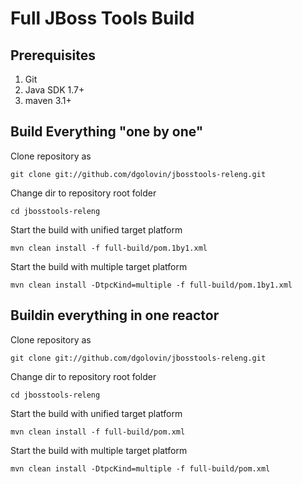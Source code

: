 
# Full JBoss Tools Build

## Prerequisites

1. Git
1. Java SDK 1.7+
1. maven 3.1+

## Build Everything "one by one"

Clone repository as 

    git clone git://github.com/dgolovin/jbosstools-releng.git

Change dir to repository root folder

    cd jbosstools-releng

Start the build with unified target platform

    mvn clean install -f full-build/pom.1by1.xml 

Start the build with multiple target platform

    mvn clean install -DtpcKind=multiple -f full-build/pom.1by1.xml 

## Buildin everything in one reactor

Clone repository as 

    git clone git://github.com/dgolovin/jbosstools-releng.git

Change dir to repository root folder

    cd jbosstools-releng

Start the build with unified target platform

    mvn clean install -f full-build/pom.xml 

Start the build with multiple target platform

    mvn clean install -DtpcKind=multiple -f full-build/pom.xml 
